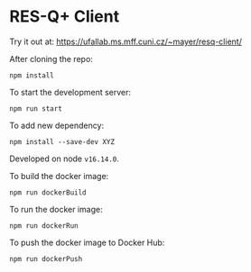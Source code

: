 RES-Q+ Client
=============

Try it out at: https://ufallab.ms.mff.cuni.cz/~mayer/resq-client/

After cloning the repo:

```
npm install
```

To start the development server:

```
npm run start
```

To add new dependency:

```
npm install --save-dev XYZ
```

Developed on node `v16.14.0`.

To build the docker image:

```
npm run dockerBuild
```

To run the docker image:

```
npm run dockerRun
```

To push the docker image to Docker Hub:

```
npm run dockerPush
```
